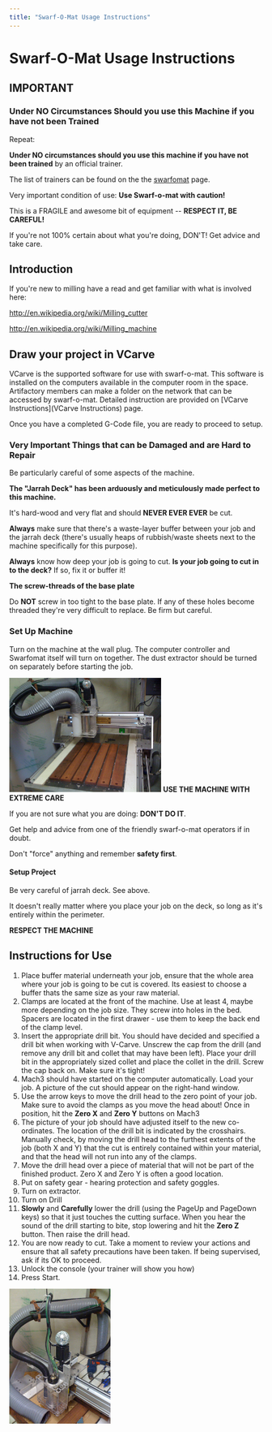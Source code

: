 ```yaml
---
title: "Swarf-O-Mat Usage Instructions"
---
```

# Swarf-O-Mat Usage Instructions

## IMPORTANT

### Under NO Circumstances Should you use this Machine if you have not been Trained

Repeat:

**Under NO circumstances should you use this machine if you have not been trained** by an official trainer.

The list of trainers can be found on the the [swarfomat](swarfomat) page.

Very important condition of use: **Use Swarf-o-mat with caution!**

This is a FRAGILE and awesome bit of equipment -- **RESPECT IT, BE CAREFUL!**

If you're not 100% certain about what you're doing, DON'T! Get advice and take care.

## Introduction

If you're new to milling have a read and get familiar with what is involved here:

<http://en.wikipedia.org/wiki/Milling_cutter>

<http://en.wikipedia.org/wiki/Milling_machine>

## Draw your project in VCarve

VCarve is the supported software for use with swarf-o-mat. This software is installed on the computers available in the computer room in the space. Artifactory members can make a folder on the network that can be accessed by swarf-o-mat. Detailed instruction are provided on [VCarve Instructions](VCarve Instructions) page.

Once you have a completed G-Code file, you are ready to proceed to setup.

### Very Important Things that can be Damaged and are Hard to Repair

Be particularly careful of some aspects of the machine.

**The "Jarrah Deck" has been arduously and meticulously made perfect to this machine.**

It's hard-wood and very flat and should **NEVER EVER EVER** be cut.

**Always** make sure that there's a waste-layer buffer between your job and the jarrah deck (there's usually heaps of rubbish/waste sheets next to the machine specifically for this purpose).

**Always** know how deep your job is going to cut. **Is your job going to cut in to the deck?** If so, fix it or buffer it!

**The screw-threads of the base plate**

Do **NOT** screw in too tight to the base plate. If any of these holes become threaded they're very difficult to replace. Be firm but careful.

### Set Up Machine

Turn on the machine at the wall plug. The computer controller and Swarfomat itself will turn on together. The dust extractor should be turned on separately before starting the job.

<img src="/projects/swarfomat_jarrahdeck.jpg" class="align-right" width="300" /> **USE THE MACHINE WITH EXTREME CARE**

If you are not sure what you are doing: **DON'T DO IT**.

Get help and advice from one of the friendly swarf-o-mat operators if in doubt.

Don't "force" anything and remember **safety first**.

#### Setup Project

Be very careful of jarrah deck. See above.

It doesn't really matter where you place your job on the deck, so long as it's entirely within the perimeter.

**RESPECT THE MACHINE**

## Instructions for Use

1.  Place buffer material underneath your job, ensure that the whole area where your job is going to be cut is covered. Its easiest to choose a buffer thats the same size as your raw material.
2.  Clamps are located at the front of the machine. Use at least 4, maybe more depending on the job size. They screw into holes in the bed. Spacers are located in the first drawer - use them to keep the back end of the clamp level.
3.  Insert the appropriate drill bit. You should have decided and specified a drill bit when working with V-Carve. Unscrew the cap from the drill (and remove any drill bit and collet that may have been left). Place your drill bit in the appropriately sized collet and place the collet in the drill. Screw the cap back on. Make sure it's tight!
4.  Mach3 should have started on the computer automatically. Load your job. A picture of the cut should appear on the right-hand window.
5.  Use the arrow keys to move the drill head to the zero point of your job. Make sure to avoid the clamps as you move the head about! Once in position, hit the **Zero X** and **Zero Y** buttons on Mach3
6.  The picture of your job should have adjusted itself to the new co-ordinates. The location of the drill bit is indicated by the crosshairs. Manually check, by moving the drill head to the furthest extents of the job (both X and Y) that the cut is entirely contained within your material, and that the head will not run into any of the clamps.
7.  Move the drill head over a piece of material that will not be part of the finished product. Zero X and Zero Y is often a good location.
8.  Put on safety gear - hearing protection and safety goggles.
9.  Turn on extractor.
10. Turn on Drill
11. **Slowly** and **Carefully** lower the drill (using the PageUp and PageDown keys) so that it just touches the cutting surface. When you hear the sound of the drill starting to bite, stop lowering and hit the **Zero Z** button. Then raise the drill head.
12. You are now ready to cut. Take a moment to review your actions and ensure that all safety precautions have been taken. If being supervised, ask if its OK to proceed.
13. Unlock the console (your trainer will show you how)
14. Press Start.

<img src="/projects/swarfomat_ducting.jpg" class="align-right" width="200" />
